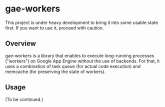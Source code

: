 gae-workers
=

This project is under heavy development to bring it into some usable state first.
If you want to use it, proceed with caution.


Overview
-
gae-workers is a library that enables to execute long-running processes ("workers") on Google App Engine
without the use of backends. For that, it uses a combination of task queue (for actual code execution)
and memcache (for preserving the state of workers).

Usage
-
(To be continued.)
